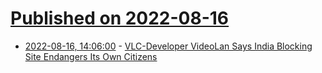 # [Published on 2022-08-16](index.md)

* [2022-08-16, 14:06:00](https://developers.slashdot.org/story/22/08/16/146257/vlc-developer-videolan-says-india-blocking-site-endangers-its-own-citizens?utm_source=rss1.0mainlinkanon&utm_medium=feed) - [VLC-Developer VideoLan Says India Blocking Site Endangers Its Own Citizens](https://developers.slashdot.org/story/22/08/16/146257/vlc-developer-videolan-says-india-blocking-site-endangers-its-own-citizens?utm_source=rss1.0mainlinkanon&utm_medium=feed)
